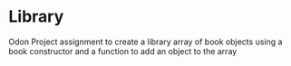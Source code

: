 # Library
Odon Project assignment to create a library array of book objects using a book constructor and a function to add an object to the array
